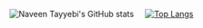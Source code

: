 ![Naveen Tayyebi's GitHub stats](https://github-readme-stats.vercel.app/api?username=NaveenTayyebi&show_icons=true&bg_color=105,000000,FFAA00,FFEC00&title_color=fff&text_color=fff&icon_color=fff&include_all_commits&count_private=true)&nbsp;&nbsp;&nbsp;&nbsp;
[![Top Langs](https://github-readme-stats.vercel.app/api/top-langs/?username=NaveenTayyebi&langs_count=8&bg_color=105,000000,000000,FFAA00&title_color=fff&text_color=fff)](https://github.com/NaveenTayyebi/github-readme-stats)
